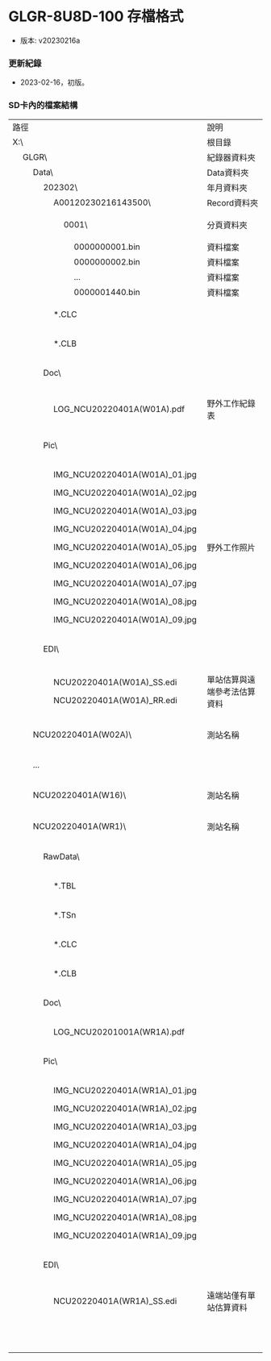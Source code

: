 # GLGR-8U8D-100 存檔格式
+ 版本: v20230216a

### 更新紀錄
+ 2023-02-16，初版。

### SD卡內的檔案結構
<table>
<tbody>
<tr>
<td colspan="19" width="431">
路徑
</td>
<td colspan="6" width="136">
說明
</td>
</tr>
<tr>
<td colspan="19" width="431">
X:\
</td>
<td colspan="6" width="136">
根目錄
</td>
</tr>
<tr>
<td width="22">
&nbsp;
</td>
<td colspan="18" width="409">
GLGR\
</td>
<td colspan="6" width="136">
紀錄器資料夾
</td>
</tr>
<tr>
<td width="22">
&nbsp;
</td>
<td width="22">
&nbsp;
</td>
<td colspan="17" width="386">
Data\
</td>
<td colspan="6" width="136">
Data資料夾
</td>
</tr>
<tr>
<td width="22">
&nbsp;
</td>
<td width="22">
&nbsp;
</td>
<td width="22">
&nbsp;
</td>
<td colspan="16" width="363">
202302\
</td>
<td colspan="6" width="136">
年月資料夾
</td>
<tr>
<td width="22">
&nbsp;
</td>
<td width="22">
&nbsp;
</td>
<td width="22">
&nbsp;
</td>
<td width="22">
&nbsp;
</td>
<td colspan="15" width="341">
A00120230216143500\
</td>
<td colspan="6" width="136">
Record資料夾
</td>
</tr>
<tr>
<td width="22">
<p>&nbsp;</p>
</td>
<td width="22">
<p>&nbsp;</p>
</td>
<td width="22">
<p>&nbsp;</p>
</td>
<td width="22">
<p>&nbsp;</p>
</td>
<td width="22">
<p>&nbsp;</p>
</td>
<td colspan="14" width="319">
0001\
</td>
<td colspan="6" width="114">
分頁資料夾
</td>
</tr>
<tr>
<td width="22">
&nbsp;
</td>
<td width="22">
&nbsp;
</td>
<td width="22">
&nbsp;
</td>
<td width="22">
&nbsp;
</td>
<td width="22">
&nbsp;
</td>  
<td width="22">
&nbsp;
</td>
<td colspan="13" width="297">
0000000001.bin
</td>
<td colspan="6" width="92">
資料檔案
</td>
</tr>
<tr>
<td width="22">
&nbsp;
</td>
<td width="22">
&nbsp;
</td>
<td width="22">
&nbsp;
</td>
<td width="22">
&nbsp;
</td>
<td width="22">
&nbsp;
</td>  
<td width="22">
&nbsp;
</td>
<td colspan="13" width="297">
0000000002.bin
</td>
<td colspan="6" width="92">
資料檔案
</td>
</tr>
<tr>
<td width="22">
&nbsp;
</td>
<td width="22">
&nbsp;
</td>
<td width="22">
&nbsp;
</td>
<td width="22">
&nbsp;
</td>
<td width="22">
&nbsp;
</td>  
<td width="22">
&nbsp;
</td>
<td colspan="13" width="297">
...
</td>
<td colspan="6" width="92">
資料檔案
</td>
</tr>
<tr>
<td width="22">
&nbsp;
</td>
<td width="22">
&nbsp;
</td>
<td width="22">
&nbsp;
</td>
<td width="22">
&nbsp;
</td>
<td width="22">
&nbsp;
</td>  
<td width="22">
&nbsp;
</td>
<td colspan="13" width="297">
0000001440.bin
</td>
<td colspan="6" width="92">
資料檔案
</td>
</tr>
<tr>
<td width="22">
<p>&nbsp;</p>
</td>
<td width="22">
<p>&nbsp;</p>
</td>
<td width="22">
<p>&nbsp;</p>
</td>
<td width="22">
<p>&nbsp;</p>
</td>
<td colspan="15" width="341">
<p>*.CLC</p>
</td>
<td colspan="6" width="136">
<p>&nbsp;</p>
</td>
</tr>
<tr>
<td width="22">
<p>&nbsp;</p>
</td>
<td width="22">
<p>&nbsp;</p>
</td>
<td width="22">
<p>&nbsp;</p>
</td>
<td width="22">
<p>&nbsp;</p>
</td>
<td colspan="15" width="341">
<p>*.CLB</p>
</td>
<td colspan="6" width="136">
<p>&nbsp;</p>
</td>
</tr>
<tr>
<td width="22">
<p>&nbsp;</p>
</td>
<td width="22">
<p>&nbsp;</p>
</td>
<td width="22">
<p>&nbsp;</p>
</td>
<td colspan="16" width="363">
<p>Doc\</p>
</td>
<td colspan="6" width="136">
<p>&nbsp;</p>
</td>
</tr>
<tr>
<td width="22">
<p>&nbsp;</p>
</td>
<td width="22">
<p>&nbsp;</p>
</td>
<td width="22">
<p>&nbsp;</p>
</td>
<td width="22">
<p>&nbsp;</p>
</td>
<td colspan="15" width="341">
<p>LOG_NCU20220401A(W01A).pdf</p>
</td>
<td colspan="6" width="136">
<p>野外工作紀錄表</p>
</td>
</tr>
<tr>
<td width="22">
<p>&nbsp;</p>
</td>
<td width="22">
<p>&nbsp;</p>
</td>
<td width="22">
<p>&nbsp;</p>
</td>
<td colspan="16" width="363">
<p>Pic\</p>
</td>
<td colspan="6" width="136">
<p>&nbsp;</p>
</td>
</tr>
<tr>
<td width="22">
<p>&nbsp;</p>
</td>
<td width="22">
<p>&nbsp;</p>
</td>
<td width="22">
<p>&nbsp;</p>
</td>
<td width="22">
<p>&nbsp;</p>
</td>
<td colspan="15" width="341">
<p>IMG_NCU20220401A(W01A)_01.jpg</p>
<p>IMG_NCU20220401A(W01A)_02.jpg</p>
<p>IMG_NCU20220401A(W01A)_03.jpg</p>
<p>IMG_NCU20220401A(W01A)_04.jpg</p>
<p>IMG_NCU20220401A(W01A)_05.jpg</p>
<p>IMG_NCU20220401A(W01A)_06.jpg</p>
<p>IMG_NCU20220401A(W01A)_07.jpg</p>
<p>IMG_NCU20220401A(W01A)_08.jpg</p>
<p>IMG_NCU20220401A(W01A)_09.jpg</p>
</td>
<td colspan="6" width="136">
<p>野外工作照片</p>
</td>
</tr>
<tr>
<td width="22">
<p>&nbsp;</p>
</td>
<td width="22">
<p>&nbsp;</p>
</td>
<td width="22">
<p>&nbsp;</p>
</td>
<td colspan="16" width="363">
<p>EDI\</p>
</td>
<td colspan="6" width="136">
<p>&nbsp;</p>
</td>
</tr>
<tr>
<td width="22">
<p>&nbsp;</p>
</td>
<td width="22">
<p>&nbsp;</p>
</td>
<td width="22">
<p>&nbsp;</p>
</td>
<td width="22">
<p>&nbsp;</p>
</td>
<td colspan="15" width="341">
<p>NCU20220401A(W01A)_SS.edi</p>
<p>NCU20220401A(W01A)_RR.edi</p>
</td>
<td colspan="6" width="136">
<p>單站估算與遠端參考法估算資料</p>
</td>
</tr>
<tr>
<td width="22">
<p>&nbsp;</p>
</td>
<td width="22">
<p>&nbsp;</p>
</td>
<td colspan="17" width="386">
<p>NCU20220401A(W02A)\</p>
</td>
<td colspan="6" width="136">
<p>測站名稱</p>
</td>
</tr>
<tr>
<td width="22">
<p>&nbsp;</p>
</td>
<td width="22">
<p>&nbsp;</p>
</td>
<td colspan="17" width="386">
<p>...</p>
</td>
<td colspan="6" width="136">
<p>&nbsp;</p>
</td>
</tr>
<tr>
<td width="22">
<p>&nbsp;</p>
</td>
<td width="22">
<p>&nbsp;</p>
</td>
<td colspan="17" width="386">
<p>NCU20220401A(W16)\</p>
</td>
<td colspan="6" width="136">
<p>測站名稱</p>
</td>
</tr>
<tr>
<td width="22">
<p>&nbsp;</p>
</td>
<td width="22">
<p>&nbsp;</p>
</td>
<td colspan="17" width="386">
<p>NCU20220401A(WR1)\</p>
</td>
<td colspan="6" width="136">
<p>測站名稱</p>
</td>
</tr>
<tr>
<td width="22">
<p>&nbsp;</p>
</td>
<td width="22">
<p>&nbsp;</p>
</td>
<td width="22">
<p>&nbsp;</p>
</td>
<td colspan="16" width="363">
<p>RawData\</p>
</td>
<td colspan="6" width="136">
<p>&nbsp;</p>
</td>
</tr>
<tr>
<td width="22">
<p>&nbsp;</p>
</td>
<td width="22">
<p>&nbsp;</p>
</td>
<td width="22">
<p>&nbsp;</p>
</td>
<td width="22">
<p>&nbsp;</p>
</td>
<td colspan="15" width="341">
<p>*.TBL</p>
</td>
<td colspan="6" width="136">
<p>&nbsp;</p>
</td>
</tr>
<tr>
<td width="22">
<p>&nbsp;</p>
</td>
<td width="22">
<p>&nbsp;</p>
</td>
<td width="22">
<p>&nbsp;</p>
</td>
<td width="22">
<p>&nbsp;</p>
</td>
<td colspan="15" width="341">
<p>*.TSn</p>
</td>
<td colspan="6" width="136">
<p>&nbsp;</p>
</td>
</tr>
<tr>
<td width="22">
<p>&nbsp;</p>
</td>
<td width="22">
<p>&nbsp;</p>
</td>
<td width="22">
<p>&nbsp;</p>
</td>
<td width="22">
<p>&nbsp;</p>
</td>
<td colspan="15" width="341">
<p>*.CLC</p>
</td>
<td colspan="6" width="136">
<p>&nbsp;</p>
</td>
</tr>
<tr>
<td width="22">
<p>&nbsp;</p>
</td>
<td width="22">
<p>&nbsp;</p>
</td>
<td width="22">
<p>&nbsp;</p>
</td>
<td width="22">
<p>&nbsp;</p>
</td>
<td colspan="15" width="341">
<p>*.CLB</p>
</td>
<td colspan="6" width="136">
<p>&nbsp;</p>
</td>
</tr>
<tr>
<td width="22">
<p>&nbsp;</p>
</td>
<td width="22">
<p>&nbsp;</p>
</td>
<td width="22">
<p>&nbsp;</p>
</td>
<td colspan="16" width="363">
<p>Doc\</p>
</td>
<td colspan="6" width="136">
<p>&nbsp;</p>
</td>
</tr>
<tr>
<td width="22">
<p>&nbsp;</p>
</td>
<td width="22">
<p>&nbsp;</p>
</td>
<td width="22">
<p>&nbsp;</p>
</td>
<td width="22">
<p>&nbsp;</p>
</td>
<td colspan="15" width="341">
<p>LOG_NCU20201001A(WR1A).pdf</p>
</td>
<td colspan="6" width="136">
<p>&nbsp;</p>
</td>
</tr>
<tr>
<td width="22">
<p>&nbsp;</p>
</td>
<td width="22">
<p>&nbsp;</p>
</td>
<td width="22">
<p>&nbsp;</p>
</td>
<td colspan="16" width="363">
<p>Pic\</p>
</td>
<td colspan="6" width="136">
<p>&nbsp;</p>
</td>
</tr>
<tr>
<td width="22">
<p>&nbsp;</p>
</td>
<td width="22">
<p>&nbsp;</p>
</td>
<td width="22">
<p>&nbsp;</p>
</td>
<td width="22">
<p>&nbsp;</p>
</td>
<td colspan="15" width="341">
<p>IMG_NCU20220401A(WR1A)_01.jpg</p>
<p>IMG_NCU20220401A(WR1A)_02.jpg</p>
<p>IMG_NCU20220401A(WR1A)_03.jpg</p>
<p>IMG_NCU20220401A(WR1A)_04.jpg</p>
<p>IMG_NCU20220401A(WR1A)_05.jpg</p>
<p>IMG_NCU20220401A(WR1A)_06.jpg</p>
<p>IMG_NCU20220401A(WR1A)_07.jpg</p>
<p>IMG_NCU20220401A(WR1A)_08.jpg</p>
<p>IMG_NCU20220401A(WR1A)_09.jpg</p>
</td>
<td colspan="6" width="136">
<p>&nbsp;</p>
</td>
</tr>
<tr>
<td width="22">
<p>&nbsp;</p>
</td>
<td width="22">
<p>&nbsp;</p>
</td>
<td width="22">
<p>&nbsp;</p>
</td>
<td colspan="16" width="363">
<p>EDI\</p>
</td>
<td colspan="6" width="136">
<p>&nbsp;</p>
</td>
</tr>
<tr>
<td width="22">
<p>&nbsp;</p>
</td>
<td width="22">
<p>&nbsp;</p>
</td>
<td width="22">
<p>&nbsp;</p>
</td>
<td width="22">
<p>&nbsp;</p>
</td>
<td colspan="15" width="341">
<p>NCU20220401A(WR1A)_SS.edi</p>
</td>
<td colspan="6" width="136">
<p>遠端站僅有單站估算資料</p>
</td>
</tr>
<tr>
<td width="22">
<p>&nbsp;</p>
</td>
<td width="22">
<p>&nbsp;</p>
</td>
<td width="22">
<p>&nbsp;</p>
</td>
<td width="22">
<p>&nbsp;</p>
</td>
<td width="22">
<p>&nbsp;</p>
</td>
<td width="22">
<p>&nbsp;</p>
</td>
<td width="22">
<p>&nbsp;</p>
</td>
<td width="22">
<p>&nbsp;</p>
</td>
<td width="22">
<p>&nbsp;</p>
</td>
<td width="22">
<p>&nbsp;</p>
</td>
<td width="22">
<p>&nbsp;</p>
</td>
<td width="22">
<p>&nbsp;</p>
</td>
<td width="22">
<p>&nbsp;</p>
</td>
<td width="22">
<p>&nbsp;</p>
</td>
<td width="22">
<p>&nbsp;</p>
</td>
<td width="22">
<p>&nbsp;</p>
</td>
<td width="22">
<p>&nbsp;</p>
</td>
<td width="22">
<p>&nbsp;</p>
</td>
<td width="22">
<p>&nbsp;</p>
</td>
<td width="22">
<p>&nbsp;</p>
</td>
<td width="22">
<p>&nbsp;</p>
</td>
<td width="22">
<p>&nbsp;</p>
</td>
<td width="22">
<p>&nbsp;</p>
</td>
<td width="22">
<p>&nbsp;</p>
</td>
<td width="22">&nbsp;</td>
</tr>
</tbody>
</table>
